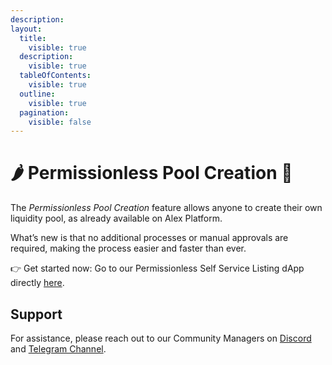 ```yaml
---
description: 
layout:
  title:
    visible: true
  description:
    visible: true
  tableOfContents:
    visible: true
  outline:
    visible: true
  pagination:
    visible: false
---
```


# 🌶️ Permissionless Pool Creation 🤸 

The _Permissionless Pool Creation_ feature allows anyone to create their own liquidity pool, as already available on Alex Platform.

What’s new is that no additional processes or manual approvals are required, making the process easier and faster than ever.


👉 Get started now: Go to our Permissionless Self Service Listing dApp directly [here](https://app.alexlab.co/self-service-listing).

<!--

## Explore

{% content-ref url="key-concepts.md" %} [key-concepts.md](key-concepts.md) {% endcontent-ref %}
{% content-ref url="how-to.md" %} [how-to.md](how-to.md) {% endcontent-ref %}
{% content-ref url="faqs.md" %} [faqs.md](faqs.md) {% endcontent-ref %}

-->

## Support

For assistance, please reach out to our Community Managers on [Discord](https://discord.com/invite/alexlab) and [Telegram Channel](https://t.me/AlexCommunity).
